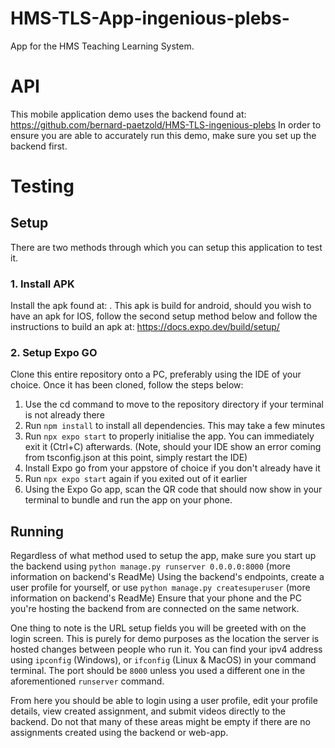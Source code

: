 # HMS-TLS-App-ingenious-plebs-
App for the HMS Teaching Learning System.

# API
This mobile application demo uses the backend found at: https://github.com/bernard-paetzold/HMS-TLS-ingenious-plebs
In order to ensure you are able to accurately run this demo, make sure you set up the backend first.

# Testing
## Setup
There are two methods through which you can setup this application to test it.

### 1. Install APK
Install the apk found at: <link>.
This apk is build for android, should you wish to have an apk for IOS, follow the second setup method below and follow the instructions to build an apk at: https://docs.expo.dev/build/setup/

### 2. Setup Expo GO
Clone this entire repository onto a PC, preferably using the IDE of your choice.
Once it has been cloned, follow the steps below:
1. Use the cd command to move to the repository directory if your terminal is not already there
2. Run `npm install` to install all dependencies. This may take a few minutes
3. Run `npx expo start` to properly initialise the app. You can immediately exit it (Ctrl+C) afterwards.
(Note, should your IDE show an error coming from tsconfig.json at this point, simply restart the IDE)
4. Install Expo go from your appstore of choice if you don't already have it
5. Run `npx expo start` again if you exited out of it earlier
6. Using the Expo Go app, scan the QR code that should now show in your terminal to bundle and run the app on your phone.

## Running
Regardless of what method used to setup the app, make sure you start up the backend using `python manage.py runserver 0.0.0.0:8000` (more information on backend's ReadMe)
Using the backend's endpoints, create a user profile for yourself, or use `python manage.py createsuperuser` (more information on backend's ReadMe)
Ensure that your phone and the PC you're hosting the backend from are connected on the same network.

One thing to note is the URL setup fields you will be greeted with on the login screen. This is purely for demo purposes as the location the server is hosted changes between people who run it.
You can find your ipv4 address using `ipconfig` (Windows), or `ifconfig` (Linux & MacOS) in your command terminal.
The port should be `8000` unless you used a different one in the aforementioned `runserver` command.

From here you should be able to login using a user profile, edit your profile details, view created assignment, and submit videos directly to the backend.
Do not that many of these areas might be empty if there are no assignments created using the backend or web-app.
